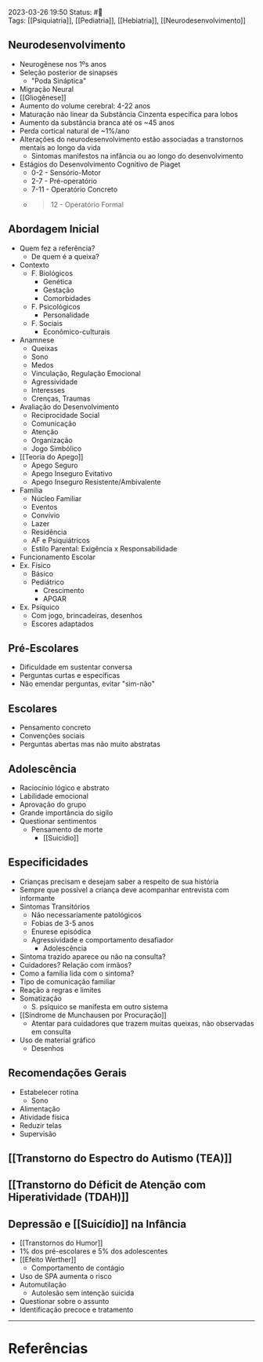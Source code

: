 2023-03-26 19:50
Status: #🌱   
Tags: [[Psiquiatria]], [[Pediatria]], [[Hebiatria]], [[Neurodesenvolvimento]]
<br/>
## Neurodesenvolvimento
- Neurogênese nos 1ºs anos
- Seleção posterior de sinapses
	- "Poda Sináptica"
- Migração Neural
- [[Gliogênese]]
- Aumento do volume cerebral: 4-22 anos
- Maturação não linear da Substância Cinzenta específica para lobos
- Aumento da substância branca até os ~45 anos
- Perda cortical natural de ~1%/ano
- Alterações do neurodesenvolvimento estão associadas a transtornos mentais ao longo da vida
	- Sintomas manifestos na infância ou ao longo do desenvolvimento
- Estágios do Desenvolvimento Cognitivo de Piaget
	- 0-2 - Sensório-Motor
	- 2-7 - Pré-operatório
	- 7-11 - Operatório Concreto
	- >12 - Operatório Formal
## Abordagem Inicial
- Quem fez a referência?
	- De quem é a queixa?
- Contexto
	- F. Biológicos
		- Genética
		- Gestação
		- Comorbidades
	- F. Psicológicos
		- Personalidade
	- F. Sociais
		- Econômico-culturais
- Anamnese
	- Queixas
	- Sono
	- Medos
	- Vinculação, Regulação Emocional
	- Agressividade
	- Interesses
	- Crenças, Traumas
- Avaliação do Desenvolvimento
	- Reciprocidade Social
	- Comunicação
	- Atenção
	- Organização
	- Jogo Simbólico
- [[Teoria do Apego]]
	- Apego Seguro
	- Apego Inseguro Evitativo
	- Apego Inseguro Resistente/Ambivalente
- Família
	- Núcleo Familiar
	- Eventos
	- Convívio
	- Lazer
	- Residência
	- AF e Psiquiátricos
	- Estilo Parental: Exigência x Responsabilidade
- Funcionamento Escolar
- Ex. Físico
	- Básico
	- Pediátrico
		- Crescimento
		- APGAR
- Ex. Psíquico
	- Com jogo, brincadeiras, desenhos
	- Escores adaptados
## Pré-Escolares
- Dificuldade em sustentar conversa
- Perguntas curtas e específicas
- Não emendar perguntas, evitar "sim-não"
## Escolares
- Pensamento concreto
- Convenções sociais
- Perguntas abertas mas não muito abstratas
## Adolescência
- Raciocínio lógico e abstrato
- Labilidade emocional
- Aprovação do grupo
- Grande importância do sigilo
- Questionar sentimentos
	- Pensamento de morte
		- [[Suicídio]]
## Especificidades
- Crianças precisam e desejam saber a respeito de sua história
- Sempre que possível a criança deve acompanhar entrevista com informante
- Sintomas Transitórios
	- Não necessariamente patológicos
	- Fobias de 3-5 anos
	- Enurese episódica
	- Agressividade e comportamento desafiador
		- Adolescência
- Sintoma trazido aparece ou não na consulta?
- Cuidadores? Relação com irmãos?
- Como a família lida com o sintoma?
- Tipo de comunicação familiar
- Reação a regras e limites
- Somatização
	- S. psíquico se manifesta em outro sistema
- [[Síndrome de Munchausen por Procuração]]
	- Atentar para cuidadores que trazem muitas queixas, não observadas em consulta
- Uso de material gráfico
	- Desenhos
## Recomendações Gerais
- Estabelecer rotina
	- Sono
- Alimentação
- Atividade física
- Reduzir telas
- Supervisão
## [[Transtorno do Espectro do Autismo (TEA)]]
## [[Transtorno do Déficit de Atenção com Hiperatividade (TDAH)]]
## Depressão e [[Suicídio]] na Infância
- [[Transtornos do Humor]]
- 1% dos pré-escolares e 5% dos adolescentes
- [[Efeito Werther]]
	- Comportamento de contágio
- Uso de SPA aumenta o risco
- Automutilação
	- Autolesão sem intenção suicida
- Questionar sobre o assunto
- Identificação precoce e tratamento
____
# Referências

